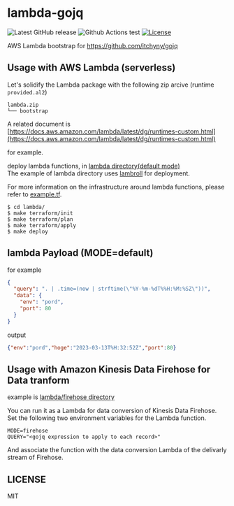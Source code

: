 # lambda-gojq

![Latest GitHub release](https://img.shields.io/github/release/mashiike/lambda-gojq.svg)
![Github Actions test](https://github.com/mashiike/lambda-gojq/workflows/Test/badge.svg?branch=main)
[![License](https://img.shields.io/badge/license-MIT-blue.svg)](https://github.com/mashiike/lambda-gojq/blob/master/LICENSE)

AWS Lambda bootstrap for https://github.com/itchyny/gojq

## Usage with AWS Lambda (serverless)

Let's solidify the Lambda package with the following zip arcive (runtime `provided.al2`)

```
lambda.zip
└── bootstrap  
```

A related document is [https://docs.aws.amazon.com/lambda/latest/dg/runtimes-custom.html](https://docs.aws.amazon.com/lambda/latest/dg/runtimes-custom.html)

for example.

deploy lambda functions, in [lambda directory(default mode)](lambda/default)  
The example of lambda directory uses [lambroll](https://github.com/fujiwara/lambroll) for deployment.

For more information on the infrastructure around lambda functions, please refer to [example.tf](lambda/default/example.tf).

```shell
$ cd lambda/
$ make terraform/init
$ make terraform/plan
$ make terraform/apply
$ make deploy
```

## lambda Payload (MODE=default)

for example
```json
{
  "query": ". | .time=(now | strftime(\"%Y-%m-%dT%%H:%M:%SZ\"))",
  "data": {
    "env": "pord",
    "port": 80
  }
}
```

output 
```json
{"env":"pord","hoge":"2023-03-13T%H:32:52Z","port":80}    
```

## Usage with Amazon Kinesis Data Firehose for Data tranform

example is [lambda/firehose directory](lambda/firehose)

You can run it as a Lambda for data conversion of Kinesis Data Firehose.
Set the following two environment variables for the Lambda function.
```shell
MODE=firehose
QUERY="<gojq expression to apply to each record>"
```
And associate the function with the data conversion Lambda of the delivarly stream of Firehose.


## LICENSE

MIT 
